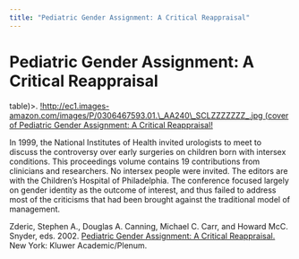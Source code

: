 ```yaml
---
title: "Pediatric Gender Assignment: A Critical Reappraisal"
---
```


# Pediatric Gender Assignment: A Critical Reappraisal

<p>table)&gt;. <a href="http://www.amazon.com/exec/obidos/ASIN/0306467593/intersexsocietyo">!http://ec1.images-amazon.com/images/P/0306467593.01.\_AA240\_SCLZZZZZZZ_.jpg (cover of Pediatric Gender Assignment: A Critical Reappraisal!</a>  </p>


<p>In 1999, the National Institutes of Health invited urologists to meet to discuss the controversy over early surgeries on children born with intersex conditions. This proceedings volume contains 19 contributions from clinicians and researchers. No intersex people were invited. The editors are with the Children&#8217;s Hospital of Philadelphia. The conference focused largely on gender identity as the outcome of interest, and thus failed to address most of the criticisms that had been brought against the traditional model of management.  </p>

<p>Zderic, Stephen A., Douglas A. Canning, Michael C. Carr, and Howard McC. Snyder, eds. 2002. <a href="http://www.amazon.com/exec/obidos/ASIN/0306467593/intersexsocietyo">Pediatric Gender Assignment: A Critical Reappraisal.</a> New York: Kluwer Academic/Plenum.  </p>

<!--break-->